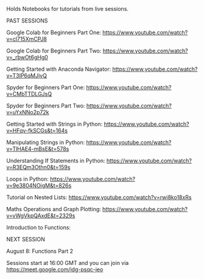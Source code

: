 Holds Notebooks for tutorials from live sessions. 


PAST SESSIONS


Google Colab for Beginners Part One: https://www.youtube.com/watch?v=cl715XmCPJ8

Google Colab for Beginners Part Two: https://www.youtube.com/watch?v=_rbwOt6gHg0

Getting Started with Anaconda Navigator: https://www.youtube.com/watch?v=T3IP6qMJjyQ

Spyder for Beginners Part One: https://www.youtube.com/watch?v=CMbTTDLGJsQ

Spyder for Beginners Part Two: https://www.youtube.com/watch?v=uYxNNo2p72k

Getting Started with Strings in Python:  https://www.youtube.com/watch?v=HFqv-fkSCGs&t=164s

Manipulating Strings in Python: https://www.youtube.com/watch?v=TlHAE4-mBsE&t=578s

Understanding If Statements in  Python:  https://www.youtube.com/watch?v=R3EQm3Othn0&t=159s

Loops in Python: https://www.youtube.com/watch?v=9e3804NOigM&t=826s

Tutorial on Nested Lists: https://www.youtube.com/watch?v=rwj8ko18xRs

Maths Operations and Graph Plotting: https://www.youtube.com/watch?v=vWgVkpQAxdE&t=2329s

Introduction to Functions: 

NEXT SESSION

August 8: Functions Part 2

Sessions start at 16:00 GMT and you can join via https://meet.google.com/jdg-psqc-jeo
